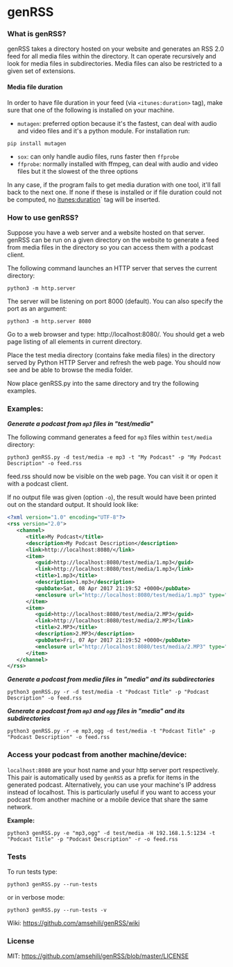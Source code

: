 # genRSS

### What is genRSS?
genRSS takes a directory hosted on your website and generates an RSS 2.0 feed for all media files within the directory. It can operate recursively and look for media files in subdirectories. Media files can also be restricted to a given set of extensions.

#### Media file duration
In order to have file duration in your feed (via `<itunes:duration>` tag), make sure that one of the following is installed on your machine.
- `mutagen`: preferred option because it's the fastest, can deal with audio and video files and it's a python module. For installation run:

```
pip install mutagen
```

- `sox`: can only handle audio files, runs faster then `ffprobe`
- `ffprobe`: normally installed with ffmpeg, can deal with audio and video files but it the slowest of the three options

In any case, if the program fails to get media duration with one tool, it'll fall back to the next one. If none if these is installed or if file duration could not be computed, no <itunes:duration>` tag will be inserted.


### How to use genRSS?
Suppose you have a web server and a website hosted on that server. genRSS can be run on a given directory on the website to generate a feed from media files in the directory so you can access them with a podcast client.

The following command launches an HTTP server that serves the current directory:

    python3 -m http.server

The server will be listening on port 8000 (default). You can also specify the port as an argument:

    python3 -m http.server 8080

Go to a web browser and type: http://localhost:8080/. You should get a web page listing of all elements in current directory.

Place the test media directory (contains fake media files) in the directory served by Python HTTP Server and refresh the web page. You should now see and be able to browse the media folder.

Now place genRSS.py into the same directory and try the following examples.

### Examples:

**_Generate a podcast from `mp3` files in "test/media"_**

The following command generates a feed for `mp3` files within `test/media` directory:

    python3 genRSS.py -d test/media -e mp3 -t "My Podcast" -p "My Podcast Description" -o feed.rss
 
feed.rss should now be visible on the web page. You can visit it or open it with a podcast client.

If no output file was given (option `-o`), the result would have been printed out on the standard output. It should look like:

```XML
<?xml version="1.0" encoding="UTF-8"?>
<rss version="2.0">
   <channel>
      <title>My Podcast</title>
      <description>My Podcast Description</description>
      <link>http://localhost:8080/</link>
      <item>
         <guid>http://localhost:8080/test/media/1.mp3</guid>
         <link>http://localhost:8080/test/media/1.mp3</link>
         <title>1.mp3</title>
         <description>1.mp3</description>
         <pubDate>Sat, 08 Apr 2017 21:19:52 +0000</pubDate>
         <enclosure url="http://localhost:8080/test/media/1.mp3" type="audio/mpeg" length="0"/>
      </item>
      <item>
         <guid>http://localhost:8080/test/media/2.MP3</guid>
         <link>http://localhost:8080/test/media/2.MP3</link>
         <title>2.MP3</title>
         <description>2.MP3</description>
         <pubDate>Fri, 07 Apr 2017 21:19:52 +0000</pubDate>
         <enclosure url="http://localhost:8080/test/media/2.MP3" type="audio/mpeg" length="0"/>
      </item>
   </channel>
</rss>
```

**_Generate a podcast from media files in "media" and its subdirectories_**

    python3 genRSS.py -r -d test/media -t "Podcast Title" -p "Podcast Description" -o feed.rss

**_Generate a podcast from `mp3` and `ogg` files in "media" and its subdirectories_**

    python3 genRSS.py -r -e mp3,ogg -d test/media -t "Podcast Title" -p "Podcast Description" -o feed.rss


### Access your podcast from another machine/device:

`localhost:8080` are your host name and your http server port respectively. This pair is automatically used by `genRSS` as a prefix for items in the generated podcast. Alternatively, you can use your machine's IP address instead of localhost. This is particularly useful if you want to access your podcast from another machine or a mobile device that share the same network.

**Example:**

    python3 genRSS.py -e "mp3,ogg" -d test/media -H 192.168.1.5:1234 -t "Podcast Title" -p "Podcast Description" -r -o feed.rss

### Tests

To run tests type:

    python3 genRSS.py --run-tests

or in verbose mode:

    python3 genRSS.py --run-tests -v

Wiki: https://github.com/amsehili/genRSS/wiki

### License
MIT: https://github.com/amsehili/genRSS/blob/master/LICENSE
